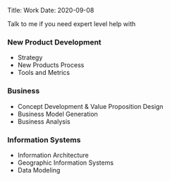 Title: Work
Date: 2020-09-08

Talk to me if you need expert level help with

### New Product Development
- Strategy
- New Products Process
- Tools and Metrics

### Business
- Concept Development & Value Proposition Design
- Business Model Generation
- Business Analysis

### Information Systems
- Information Architecture
- Geographic Information Systems
- Data Modeling


